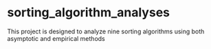 # sorting_algorithm_analyses
This project is designed to analyze nine sorting algorithms using both asymptotic and empirical methods
